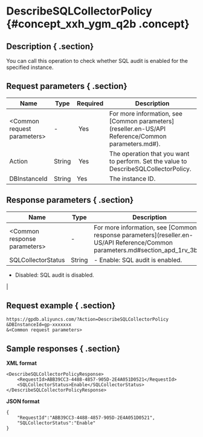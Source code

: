 # DescribeSQLCollectorPolicy {#concept_xxh_ygm_q2b .concept}

## Description { .section}

You can call this operation to check whether SQL audit is enabled for the specified instance.

## Request parameters { .section}

|Name|Type|Required| Description|
|----|----|--------|------------|
|<Common request parameters\>|-| Yes|For more information, see [Common parameters](reseller.en-US/API Reference/Common parameters.md#).|
|Action|String| Yes|The operation that you want to perform. Set the value to DescribeSQLCollectorPolicy.|
|DBInstanceId|String|Yes|The instance ID.|

## Response parameters { .section}

|Name|Type|Description|
|----|----|-----------|
|<Common response parameters\>|-|For more information, see [Common response parameters](reseller.en-US/API Reference/Common parameters.md#section_apd_1rv_3bb).|
|SQLCollectorStatus|String| -   Enable: SQL audit is enabled.
-   Disabled: SQL audit is disabled.

 |

## Request example { .section}

```
https://gpdb.aliyuncs.com/?Action=DescribeSQLCollectorPolicy
&DBInstanceId=gp-xxxxxxx
&<Common request parameters>
```

## Sample responses { .section}

**XML format**

```
<DescribeSQLCollectorPolicyResponse>
	<RequestId>ABB39CC3-4488-4857-905D-2E4A051D0521</RequestId>
	<SQLCollectorStatus>Enable</SQLCollectorStatus>
</DescribeSQLCollectorPolicyResponse>
```

**JSON format**

```
{
    "RequestId":"ABB39CC3-4488-4857-905D-2E4A051D0521",
    "SQLCollectorStatus":"Enable"
}
```

